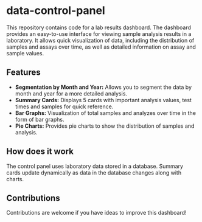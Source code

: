 # data-control-panel

This repository contains code for a lab results dashboard. The dashboard provides an easy-to-use interface for viewing sample analysis results in a laboratory. It allows quick visualization of data, including the distribution of samples and assays over time, as well as detailed information on assay and sample values.

## Features

- **Segmentation by Month and Year:** Allows you to segment the data by month and year for a more detailed analysis.
- **Summary Cards:** Displays 5 cards with important analysis values, test times and samples for quick reference.
- **Bar Graphs:** Visualization of total samples and analyzes over time in the form of bar graphs.
- **Pie Charts:** Provides pie charts to show the distribution of samples and analysis.

## How does it work

The control panel uses laboratory data stored in a database. Summary cards update dynamically as data in the database changes along with charts.

## Contributions

Contributions are welcome if you have ideas to improve this dashboard!
